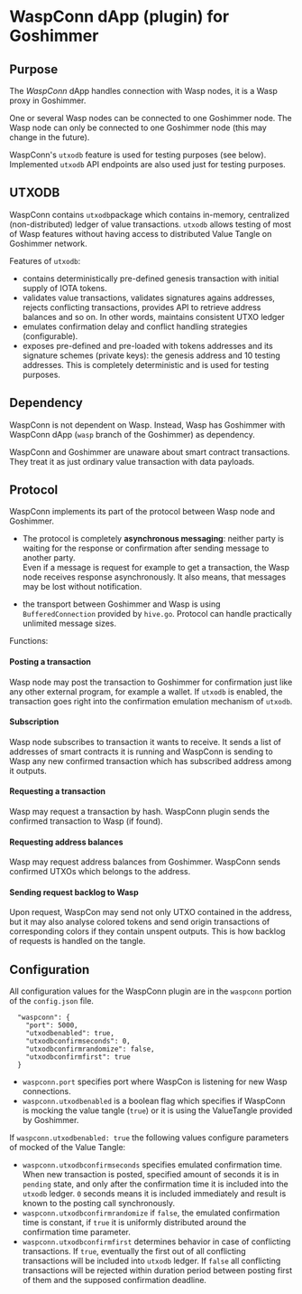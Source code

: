 # WaspConn dApp (plugin) for Goshimmer

## Purpose

The _WaspConn_ dApp handles connection with Wasp nodes, it is a Wasp proxy
in Goshimmer. 

One or several Wasp nodes can be connected to one Goshimmer node. The Wasp node
can only be connected to one Goshimmer node (this may change in the future).

WaspConn's `utxodb` feature is used for testing purposes (see below). Implemented 
`utxodb` API endpoints are also used just for testing purposes.   

## UTXODB
WaspConn contains `utxodb`package which contains in-memory, centralized (non-distributed) 
ledger of value transactions. 
`utxodb` allows testing of most of Wasp features without having access to distributed Value Tangle 
on Goshimmer network.

Features of `utxodb`:
 
- contains deterministically pre-defined genesis transaction with initial supply of IOTA tokens.
- validates value transactions, validates signatures agains addresses, rejects conflicting transactions, 
provides API to retrieve address balances and so on. In other words, maintains consistent UTXO ledger
- emulates confirmation delay and conflict handling strategies (configurable).
- exposes pre-defined and pre-loaded with tokens addresses and its signature schemes (private keys): 
the genesis address and 10 testing addresses. This is completely deterministic and is used for testing purposes.  

## Dependency

WaspConn is not dependent on Wasp. Instead, Wasp has Goshimmer with WaspConn 
dApp (`wasp` branch of the Goshimmer) as dependency.

WaspConn and Goshimmer are unaware about smart contract transactions. They treat it as just
ordinary value transaction with data payloads. 

## Protocol

WaspConn implements its part of the protocol between Wasp node and Goshimmer. 

- The protocol is completely **asynchronous messaging**: neither party is waiting for the response or 
confirmation after sending message to another party.  
Even if a message is request for example to get a transaction, the Wasp node receives
response asynchronously. 
It also means, that messages may be lost without notification.

- the transport between Goshimmer and Wasp is using `BufferedConnection` provided by `hive.go`. 
Protocol can handle practically unlimited message sizes.

Functions:

#### Posting a transaction
Wasp node may post the transaction to Goshimmer for confirmation just like any other external program, for example 
a wallet. 
If `utxodb` is enabled, the transaction goes right into the confirmation emulation mechanism of `utxodb`. 

#### Subscription
Wasp node subscribes to transaction it wants to receive. It sends a list of addresses of smart contracts 
it is running and WaspConn is sending to Wasp any new confirmed transaction which has subscribed address among it 
outputs.

#### Requesting a transaction
Wasp may request a transaction by hash. WaspConn plugin sends the confirmed transaction to Wasp (if found).

#### Requesting address balances
Wasp may request address balances from Goshimmer. 
WaspConn sends confirmed UTXOs which belongs to the address.  

#### Sending request backlog to Wasp
Upon request, WaspCon may send not only UTXO contained in the address, but it may also analyse colored 
tokens and send origin transactions of corresponding colors if they contain unspent outputs. 
This is how backlog of requests is handled on the tangle.

## Configuration
All configuration values for the WaspConn plugin are in the `waspconn` portion of the `config.json` file.
```
  "waspconn": {
    "port": 5000,
    "utxodbenabled": true,
    "utxodbconfirmseconds": 0,
    "utxodbconfirmrandomize": false,
    "utxodbconfirmfirst": true
  }
```
- `waspconn.port` specifies port where WaspCon is listening for new Wasp connections.
- `waspconn.utxodbenabled` is a boolean flag which specifies if WaspConn is mocking the value tangle (`true`) or it 
is using the ValueTangle provided by Goshimmer.

If `waspconn.utxodbenabled: true` the following values configure parameters of mocked of the Value Tangle:

- `waspconn.utxodbconfirmseconds` specifies emulated confirmation time. When new transaction is posted, 
specified amount of seconds it is in `pending` state, and only after the confirmation time it is included 
into the `utxodb` ledger.
`0` seconds means it is included immediately and result is known to the posting call synchronously.
- `waspconn.utxodbconfirmrandomize` if `false`, the emulated confirmation time is constant, 
if `true` it is uniformly distributed around the confirmation time parameter.
-  `waspconn.utxodbconfirmfirst` determines behavior in case of conflicting transactions. If `true`, 
eventually the first out of all conflicting transactions will be included into `utxodb` ledger. If `false` 
all conflicting transactions will be rejected within duration period between posting first of them and 
the supposed confirmation deadline.
   
